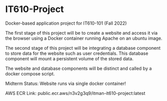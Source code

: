 # IT610-Project
Docker-based application project for IT610-101 (Fall 2022)

The first stage of this project will be to create a website and access it via the browser using a Docker container running Apache on an ubuntu image.

The second stage of this project will be integrating a database component to store data for the website such as user credentials. This database component will mount a persistent volume of the stored data.

The website and database components will be distinct and called by a docker compose script.

Midterm Status:
Website runs via single docker container!

AWS ECR Link: public.ecr.aws/n3v2g3q9/itman-it610-project:latest

